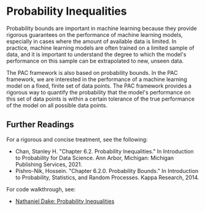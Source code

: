 # Probability Inequalities

Probability bounds are important in machine learning because they provide rigorous guarantees on the performance of machine learning models, especially in cases where the amount of available data is limited. In practice, machine learning models are often trained on a limited sample of data, and it is important to understand the degree to which the model's performance on this sample can be extrapolated to new, unseen data.

The PAC framework is also based on probability bounds. In the PAC framework, we are interested in the performance of a machine learning model on a fixed, finite set of data points. The PAC framework provides a rigorous way to quantify the probability that the model's performance on this set of data points is within a certain tolerance of the true performance of the model on all possible data points.

## Further Readings

For a rigorous and concise treatment, see the following:

- Chan, Stanley H. "Chapter 6.2. Probability Inequalities." In Introduction to Probability for Data Science. Ann Arbor, Michigan: Michigan Publishing Services, 2021.
- Pishro-Nik, Hossein. "Chapter 6.2.0. Probability Bounds." In Introduction to Probability, Statistics, and Random Processes. Kappa Research, 2014.

For code walkthrough, see:

- [Nathaniel Dake: Probability Inequalities](https://www.nathanieldake.com/Mathematics/03-Probability-03-Inequalities.html)